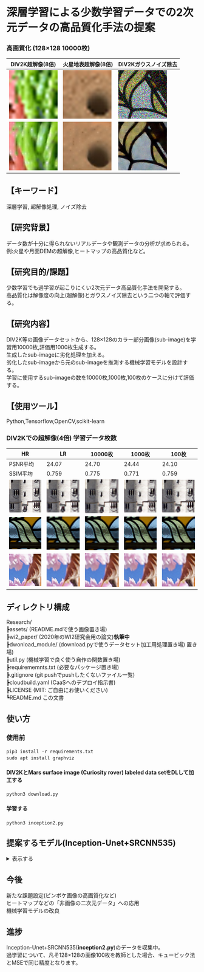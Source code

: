 # 深層学習による少数学習データでの2次元データの高品質化手法の提案
### 高画質化 (128×128 10000枚)  
|DIV2K超解像(8倍)|火星地表超解像(8倍)|DIV2Kガウスノイズ除去|
|---|---|---|
|![](https://github.com/jSm449g4d/Research/blob/master/assets/t570.png)|![](https://github.com/jSm449g4d/Research/blob/master/assets/t529.png)|![](https://github.com/jSm449g4d/Research/blob/master/assets/t236.png)|
|![](https://github.com/jSm449g4d/Research/blob/master/assets/p570.png)|![](https://github.com/jSm449g4d/Research/blob/master/assets/p529.png)|![](https://github.com/jSm449g4d/Research/blob/master/assets/p236.png)|

## 【キーワード】
深層学習, 超解像処理, ノイズ除去  
## 【研究背景】
データ数が十分に得られないリアルデータや観測データの分析が求められる。  
例:火星や月面DEMの超解像,ヒートマップの高品質化など。   
## 【研究目的/課題】
少数学習でも過学習が起こりにくい2次元データ高品質化手法を開発する。  
高品質化は解像度の向上(超解像)とガウスノイズ除去という二つの軸で評価する。  
## 【研究内容】
DIV2K等の画像データセットから、128×128のカラー部分画像(sub-image)を学習用10000枚,評価用1000枚生成する。  
生成したsub-imageに劣化処理を加える。  
劣化したsub-imageから元のsub-imageを推測する機械学習モデルを設計する。  
学習に使用するsub-imageの数を10000枚,1000枚,100枚のケースに分けて評価する。  
## 【使用ツール】
Python,Tensorflow,OpenCV,scikit-learn  

### DIV2Kでの超解像(4倍) 学習データ枚数 
|HR|LR|10000枚|1000枚|100枚|
|---|---|---|---|---|
|PSNR平均|24.07|24.70|24.44|24.10|
|SSIM平均|0.759|0.775|0.771|0.759|
|![](https://github.com/jSm449g4d/Research/blob/master/assets/134_HR.png)|![](https://github.com/jSm449g4d/Research/blob/master/assets/134_LR.png)|![](https://github.com/jSm449g4d/Research/blob/master/assets/134_10000.png)|![](https://github.com/jSm449g4d/Research/blob/master/assets/134_1000.png)|![](https://github.com/jSm449g4d/Research/blob/master/assets/134_100.png)|
|![](https://github.com/jSm449g4d/Research/blob/master/assets/278_HR.png)|![](https://github.com/jSm449g4d/Research/blob/master/assets/278_LR.png)|![](https://github.com/jSm449g4d/Research/blob/master/assets/278_10000.png)|![](https://github.com/jSm449g4d/Research/blob/master/assets/278_1000.png)|![](https://github.com/jSm449g4d/Research/blob/master/assets/278_100.png)|
|![](https://github.com/jSm449g4d/Research/blob/master/assets/349_HR.png)|![](https://github.com/jSm449g4d/Research/blob/master/assets/349_LR.png)|![](https://github.com/jSm449g4d/Research/blob/master/assets/349_10000.png)|![](https://github.com/jSm449g4d/Research/blob/master/assets/349_1000.png)|![](https://github.com/jSm449g4d/Research/blob/master/assets/349_100.png)|
## ディレクトリ構成
Research/  
┣assets/ (README.mdで使う画像置き場)  
┣wi2_paper/ (2020年のWI2研究会用の論文)**執筆中**  
┣dwonload_module/ (download.pyで使うデータセット加工用処理置き場)  置き場)  
┣util.py (機械学習で良く使う自作の関数置き場)  
┣requirememnts.txt (必要なパッケージ置き場)  
┣.gitignore (git pushでpushしたくないファイル一覧)  
┣cloudbuild.yaml (CaaSへのデプロイ指示書)  
┣LICENSE (MIT: ご自由にお使いください)  
┗README.md この文書  
## 使い方
### 使用前
`pip3 install -r requirements.txt`  
`sudo apt install graphviz`  
#### **DIV2K**と**Mars surface image (Curiosity rover) labeled data set**をDLして加工する  
`python3 download.py`  
#### 学習する  
`python3 inception2.py`  
## 提案するモデル(Inception-Unet+SRCNN535)
<details><summary>表示する</summary><div><img src="https://github.com/jSm449g4d/Research/blob/master/assets/model.png"/></div></details>

## 今後 
新たな課題設定(ピンボケ画像の高画質化など)  
ヒートマップなどの「非画像の二次元データ」への応用  
機械学習モデルの改良  
## 進捗
Inception-Unet+SRCNN535(**inception2.py**)のデータを収集中。  
過学習について、凡そ128×128の画像100枚を教師とした場合、キュービック法とMSEで同じ精度となります。
